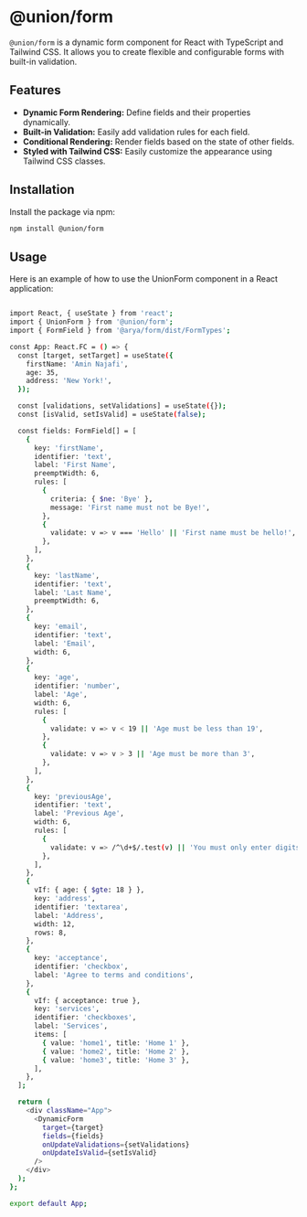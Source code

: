 # @union/form

`@union/form` is a dynamic form component for React with TypeScript and Tailwind CSS. It allows you to create flexible and configurable forms with built-in validation.

## Features

- **Dynamic Form Rendering:** Define fields and their properties dynamically.
- **Built-in Validation:** Easily add validation rules for each field.
- **Conditional Rendering:** Render fields based on the state of other fields.
- **Styled with Tailwind CSS:** Easily customize the appearance using Tailwind CSS classes.

## Installation

Install the package via npm:

```bash
npm install @union/form
```

## Usage
Here is an example of how to use the UnionForm component in a React application:

```bash

import React, { useState } from 'react';
import { UnionForm } from '@union/form';
import { FormField } from '@arya/form/dist/FormTypes';

const App: React.FC = () => {
  const [target, setTarget] = useState({
    firstName: 'Amin Najafi',
    age: 35,
    address: 'New York!',
  });

  const [validations, setValidations] = useState({});
  const [isValid, setIsValid] = useState(false);

  const fields: FormField[] = [
    {
      key: 'firstName',
      identifier: 'text',
      label: 'First Name',
      preemptWidth: 6,
      rules: [
        {
          criteria: { $ne: 'Bye' },
          message: 'First name must not be Bye!',
        },
        {
          validate: v => v === 'Hello' || 'First name must be hello!',
        },
      ],
    },
    {
      key: 'lastName',
      identifier: 'text',
      label: 'Last Name',
      preemptWidth: 6,
    },
    {
      key: 'email',
      identifier: 'text',
      label: 'Email',
      width: 6,
    },
    {
      key: 'age',
      identifier: 'number',
      label: 'Age',
      width: 6,
      rules: [
        {
          validate: v => v < 19 || 'Age must be less than 19',
        },
        {
          validate: v => v > 3 || 'Age must be more than 3',
        },
      ],
    },
    {
      key: 'previousAge',
      identifier: 'text',
      label: 'Previous Age',
      width: 6,
      rules: [
        {
          validate: v => /^\d+$/.test(v) || 'You must only enter digits',
        },
      ],
    },
    {
      vIf: { age: { $gte: 18 } },
      key: 'address',
      identifier: 'textarea',
      label: 'Address',
      width: 12,
      rows: 8,
    },
    {
      key: 'acceptance',
      identifier: 'checkbox',
      label: 'Agree to terms and conditions',
    },
    {
      vIf: { acceptance: true },
      key: 'services',
      identifier: 'checkboxes',
      label: 'Services',
      items: [
        { value: 'home1', title: 'Home 1' },
        { value: 'home2', title: 'Home 2' },
        { value: 'home3', title: 'Home 3' },
      ],
    },
  ];

  return (
    <div className="App">
      <DynamicForm
        target={target}
        fields={fields}
        onUpdateValidations={setValidations}
        onUpdateIsValid={setIsValid}
      />
    </div>
  );
};

export default App;
```
